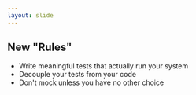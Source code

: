 ```yaml
---
layout: slide
---
```


## New "Rules"

- Write meaningful tests that actually run your system
- Decouple your tests from your code
- Don't mock unless you have no other choice
